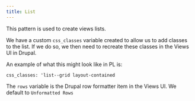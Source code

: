 ```yaml
---
title: List
---
```


This pattern is used to create views lists.

We have a custom `css_classes` variable created to allow us to add classes to the list. If we do so, we then need to recreate these classes in the Views UI in Drupal.

An example of what this might look like in PL is: 

`css_classes: 'list--grid layout-contained`

The `rows` variable is the Drupal row formatter item in the Views UI. We default to `Unformatted Rows`